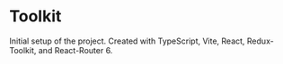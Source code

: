 # Toolkit

Initial setup of the project.  Created with TypeScript, Vite, React, Redux-Toolkit, and React-Router 6.



